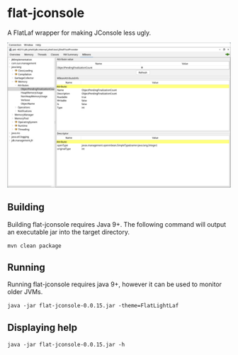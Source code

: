 # flat-jconsole

A FlatLaf wrapper for making JConsole less ugly.

![alt text](https://github.com/cafec0c0/flat-jconsole/blob/main/.github/images/screenshot.png?raw=true)

## Building
Building flat-jconsole requires Java 9+.
The following command will output an executable jar into the target directory.
```
mvn clean package
```

## Running
Running flat-jconsole requires java 9+, however it can be used to monitor older JVMs.
```
java -jar flat-jconsole-0.0.15.jar -theme=FlatLightLaf
```

## Displaying help
```
java -jar flat-jconsole-0.0.15.jar -h
```
